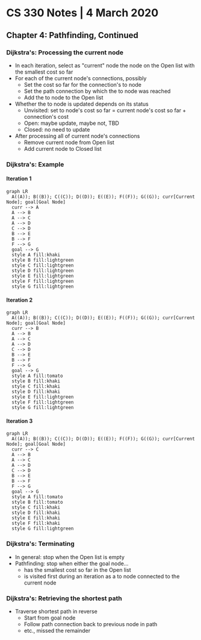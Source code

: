 # CS 330 Notes | 4 March 2020
## Chapter 4: Pathfinding, Continued
### Dijkstra's: Processing the current node
- In each iteration, select as "current" node the node on the Open list with the smallest cost so far
- For each of the current node's connections, possibly
  - Set the cost so far for the connection's to node
  - Set the path connection by which the to node was reached
  - Add the to node to the Open list
- Whether the to node is updated depends on its status
  - Unvisited: set to node's cost so far = current node's cost so far + connection's cost
  - Open: maybe update, maybe not, TBD
  - Closed: no need to update
- After processing all of current node's connections
  - Remove current node from Open list
  - Add current node to Closed list

### Dijkstra's: Example
#### Iteration 1
``` mermaid
graph LR
  A((A)); B((B)); C((C)); D((D)); E((E)); F((F)); G((G)); curr[Current Node]; goal[Goal Node]
  curr --> A
  A --> B
  A --> C
  A --> D
  C --> D
  B --> E
  B --> F
  F --> G
  goal --> G
  style A fill:khaki
  style B fill:lightgreen
  style C fill:lightgreen
  style D fill:lightgreen
  style E fill:lightgreen
  style F fill:lightgreen
  style G fill:lightgreen
```

#### Iteration 2
``` mermaid
graph LR
  A((A)); B((B)); C((C)); D((D)); E((E)); F((F)); G((G)); curr[Current Node]; goal[Goal Node]
  curr --> B
  A --> B
  A --> C
  A --> D
  C --> D
  B --> E
  B --> F
  F --> G
  goal --> G
  style A fill:tomato
  style B fill:khaki
  style C fill:khaki
  style D fill:khaki
  style E fill:lightgreen
  style F fill:lightgreen
  style G fill:lightgreen
```

#### Iteration 3
``` mermaid
graph LR
  A((A)); B((B)); C((C)); D((D)); E((E)); F((F)); G((G)); curr[Current Node]; goal[Goal Node]
  curr --> C
  A --> B
  A --> C
  A --> D
  C --> D
  B --> E
  B --> F
  F --> G
  goal --> G
  style A fill:tomato
  style B fill:tomato
  style C fill:khaki
  style D fill:khaki
  style E fill:khaki
  style F fill:khaki
  style G fill:lightgreen
```

### Dijkstra's: Terminating
- In general: stop when the Open list is empty
- Pathfinding: stop when either the goal node...
  - has the smallest cost so far in the Open list
  - is visited first during an iteration as a to node connected to the current node

### Dijkstra's: Retrieving the shortest path
- Traverse shortest path in reverse
  - Start from goal node
  - Follow path connection back to previous node in path
  - etc., missed the remainder

### 
